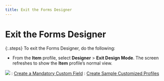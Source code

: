 ```yaml
---
title: Exit the Forms Designer
---
```


# Exit the Forms Designer


{:.steps}
To exit the Forms Designer, do the following:

- From the **Item**  profile, select **Designer** >  **Exit Design Mode**. The screen refreshes  to show the **Item** profile’s normal  view.



![]({{site.fd_baseurl}}/img/see_also.gif)
: [Create  a Mandatory Custom Field]({{site.fd_baseurl}}/misc/create_a_mandatory_custom_field_step4.html)
: [Create  Sample Customized Profiles]({{site.fd_baseurl}}/forms-designer/create-sample-customized-profiles/create_sample_customized_profiles.html)
